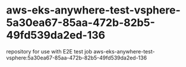 # aws-eks-anywhere-test-vsphere-5a30ea67-85aa-472b-82b5-49fd539da2ed-136
repository for use with E2E test job aws-eks-anywhere-test-vsphere:5a30ea67-85aa-472b-82b5-49fd539da2ed-136
